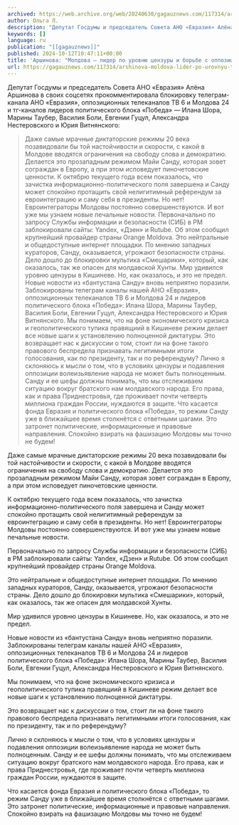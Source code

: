 ```yaml
---
archived: https://web.archive.org/web/20240630/gagauznews.com/117314/arshinova-moldova-lider-po-urovnyu-tsenzury-i-borbe-s-oppozitsiej.html
author: Ольга Л.
description: "Депутат Госдумы и председатель Совета АНО «Евразия» Алёна Аршинова в своих соцсетях прокомментировала блокировку телеграм-канала АНО «Евразия», оппозиционных телеканалов ТВ 6 и Молдова 24 и тг-каналов лидеров политического блока «Победа» — Илана Шора, Марины Таубер, Василия Боли, Евгении Гуцул, Александра Нестеровского и Юрия Витнянского: Даже самые мрачные диктаторские режимы 20 века позавидовали бы той настойчивости и скорости, с какой в Молдове вводятся ограничения на свободу слова и демократию. Делается это прозападным режимом Майи Санду, которая зовет сограждан в Европу, а при этом исповедует пиночетовские ценности. К октябрю текущего года всем показалось, что зачистка информационно-политического поля завершена и Санду может спокойно […]"
keywords: []
language: ru
publication: "[[gagauznews]]"
published: 2024-10-12T10:47:11+00:00
title: 'Аршинова: "Молдова — лидер по уровню цензуры и борьбе с оппозицией!"'
url: https://gagauznews.com/117314/arshinova-moldova-lider-po-urovnyu-tsenzury-i-borbe-s-oppozitsiej.html
---
```


Депутат Госдумы и председатель Совета АНО «Евразия» Алёна Аршинова в своих соцсетях прокомментировала блокировку телеграм-канала АНО «Евразия», оппозиционных телеканалов ТВ 6 и Молдова 24 и тг-каналов лидеров политического блока «Победа» — Илана Шора, Марины Таубер, Василия Боли, Евгении Гуцул, Александра Нестеровского и Юрия Витнянского:

> Даже самые мрачные диктаторские режимы 20 века позавидовали бы той настойчивости и скорости, с какой в Молдове вводятся ограничения на свободу слова и демократию. Делается это прозападным режимом Майи Санду, которая зовет сограждан в Европу, а при этом исповедует пиночетовские ценности.
> К октябрю текущего года всем показалось, что зачистка информационно-политического поля завершена и Санду может спокойно протащить свой нелигитимный референдум за евроинтеграцию и саму себя в президенты. Но нет! Евроинтеграторы Молдовы постоянно совершенствуются. И вот уже мы узнаем новые печальные новости.
> Первоначально по запросу Службы информации и безопасности (СИБ) в РМ заблокировали сайты: Yandex, «Дзен» и Rutube. Об этом сообщил крупнейший провайдер страны Orange Moldova.
> Это нейтральные и общедоступные интернет площадки. По мнению западных кураторов, Санду, оказывается, угрожают безопасности страны. Дело дошло до блокировки мультика «Смешарики», который, как оказалось, так же опасен для молдавской Хунты.
> Мир удивился уровню цензуры в Кишиневе. Но, как оказалось, и это не предел.
> Новые новости из «бантустана Санду» вновь неприятно поразили. Заблокированы телеграм каналы нашей АНО «Евразия», оппозиционных телеканалов ТВ 6 и Молдова 24 и лидеров политического блока «Победа»: Илана Шора, Марины Таубер, Василия Боли, Евгении Гуцул, Александра Нестеровского и Юрия Витнянского.
> Мы понимаем, что на фоне экономического кризиса и геополитического тупика правящиий в Кишиневе режим делает все новые шаги к установлению полноценной диктатуры.
> Это возвращает нас к дискуссии о том, стоит ли на фоне такого правового беспредела признавать легитимными итоги голосования, как по президенту, так и по референдуму?
> Лично я склоняюсь к мысли о том, что в условиях цензуры и подавления оппозиции волеизьявление народа не может быть полноценным. Санду и ее шефы должны понимать, что мы отслеживаем ситуацию вокруг братского нам молдавского народа. Его права, как и права Приднестровья, где проживает почти четверть миллиона граждан России, нуждаются в защите.
> Что касается фонда Евразия и политического блока «Победа», то режим Санду уже в ближайшее время столкнётся с ответными шагами. Это затронет политические, информационные и правовые направления. Спокойно взирать на фашизацию Молдовы мы точно не будем!

Даже самые мрачные диктаторские режимы 20 века позавидовали бы той настойчивости и скорости, с какой в Молдове вводятся ограничения на свободу слова и демократию. Делается это прозападным режимом Майи Санду, которая зовет сограждан в Европу, а при этом исповедует пиночетовские ценности.

К октябрю текущего года всем показалось, что зачистка информационно-политического поля завершена и Санду может спокойно протащить свой нелигитимный референдум за евроинтеграцию и саму себя в президенты. Но нет! Евроинтеграторы Молдовы постоянно совершенствуются. И вот уже мы узнаем новые печальные новости.

Первоначально по запросу Службы информации и безопасности (СИБ) в РМ заблокировали сайты: Yandex, «Дзен» и Rutube. Об этом сообщил крупнейший провайдер страны Orange Moldova.

Это нейтральные и общедоступные интернет площадки. По мнению западных кураторов, Санду, оказывается, угрожают безопасности страны. Дело дошло до блокировки мультика «Смешарики», который, как оказалось, так же опасен для молдавской Хунты.

Мир удивился уровню цензуры в Кишиневе. Но, как оказалось, и это не предел.

Новые новости из «бантустана Санду» вновь неприятно поразили. Заблокированы телеграм каналы нашей АНО «Евразия», оппозиционных телеканалов ТВ 6 и Молдова 24 и лидеров политического блока «Победа»: Илана Шора, Марины Таубер, Василия Боли, Евгении Гуцул, Александра Нестеровского и Юрия Витнянского.

Мы понимаем, что на фоне экономического кризиса и геополитического тупика правящиий в Кишиневе режим делает все новые шаги к установлению полноценной диктатуры.

Это возвращает нас к дискуссии о том, стоит ли на фоне такого правового беспредела признавать легитимными итоги голосования, как по президенту, так и по референдуму?

Лично я склоняюсь к мысли о том, что в условиях цензуры и подавления оппозиции волеизьявление народа не может быть полноценным. Санду и ее шефы должны понимать, что мы отслеживаем ситуацию вокруг братского нам молдавского народа. Его права, как и права Приднестровья, где проживает почти четверть миллиона граждан России, нуждаются в защите.

Что касается фонда Евразия и политического блока «Победа», то режим Санду уже в ближайшее время столкнётся с ответными шагами. Это затронет политические, информационные и правовые направления. Спокойно взирать на фашизацию Молдовы мы точно не будем!